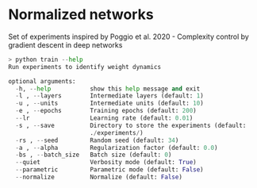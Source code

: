 # Normalized networks
Set of experiments inspired by Poggio et al. 2020 - Complexity control by gradient descent in deep networks

```python
> python train --help
Run experiments to identify weight dynamics

optional arguments:
  -h, --help           show this help message and exit
  -l , --layers        Intermediate layers (default: 1)
  -u , --units         Intermediate units (default: 10)
  -e , --epochs        Training epochs (default: 200)
  --lr                 Learning rate (default: 0.01)
  -s , --save          Directory to store the experiments (default:
                       ./experiments/)
  -rs , --seed         Random seed (default: 34)
  -a , --alpha         Regularization factor (default: 0.0)
  -bs , --batch_size   Batch size (default: 0)
  --quiet              Verbosity mode (default: True)
  --parametric         Parametric mode (default: False)
  --normalize          Normalize (default: False)
```

